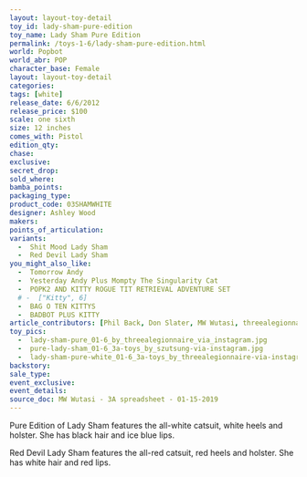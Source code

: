 ```yaml
---
layout: layout-toy-detail 
toy_id: lady-sham-pure-edition
toy_name: Lady Sham Pure Edition
permalink: /toys-1-6/lady-sham-pure-edition.html
world: Popbot
world_abr: POP
character_base: Female
layout: layout-toy-detail
categories: 
tags: [white]
release_date: 6/6/2012
release_price: $100 
scale: one sixth
size: 12 inches
comes_with: Pistol
edition_qty: 
chase: 
exclusive: 
secret_drop: 
sold_where: 
bamba_points: 
packaging_type: 
product_code: 03SHAMWHITE
designer: Ashley Wood
makers: 
points_of_articulation: 
variants: 
  -  Shit Mood Lady Sham
  -  Red Devil Lady Sham
you_might_also_like: 
  -  Tomorrow Andy
  -  Yesterday Andy Plus Mompty The Singularity Cat
  -  POPK2 AND KITTY ROGUE TIT RETRIEVAL ADVENTURE SET
  # -  ["Kitty", 6]
  -  BAG O TEN KITTYS
  -  BADBOT PLUS KITTY
article_contributors: [Phil Back, Don Slater, MW Wutasi, threealegionnaire, szutsung]
toy_pics: 
  -  lady-sham-pure_01-6_by_threealegionnaire_via_instagram.jpg
  -  pure-lady-sham_01-6_3a-toys_by_szutsung-via-instagram.jpg
  -  lady-sham-pure-white_01-6_3a-toys_by_threealegionnaire-via-instagram.jpg
backstory: 
sale_type: 
event_exclusive: 
event_details: 
source_doc: MW Wutasi - 3A spreadsheet - 01-15-2019
---
```

 Pure Edition of Lady Sham features the all-white catsuit, white heels and holster. She has black hair and ice blue lips.
 
 Red Devil Lady Sham features the all-red catsuit, red heels and holster. She has white hair and red lips.